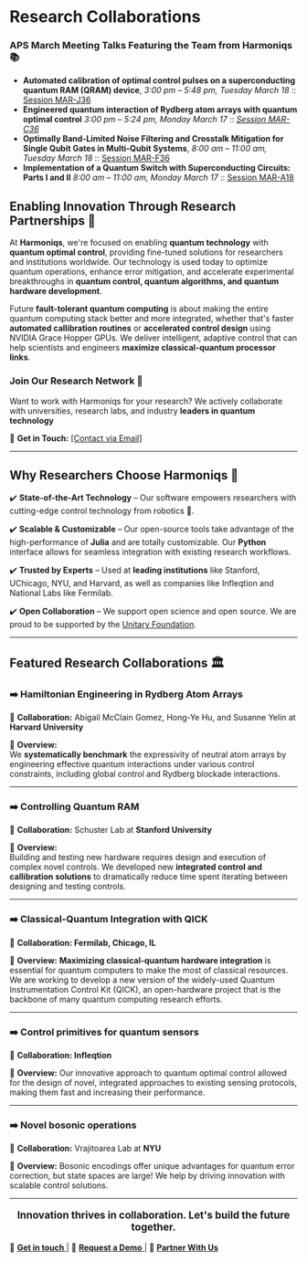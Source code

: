 # Research Collaborations

### APS March Meeting Talks Featuring the Team from Harmoniqs 📚

- **Automated calibration of optimal control pulses on a superconducting quantum RAM (QRAM) device**, *3:00 pm – 5:48 pm, Tuesday March 18* :: [Session MAR-J36](https://summit.aps.org/events/MAR-J36/3)
- **Engineered quantum interaction of Rydberg atom arrays with quantum optimal control** *3:00 pm – 5:24 pm, Monday March 17* :: [*Session MAR-C36*](https://summit.aps.org/events/MAR-C36/4)
- **Optimally Band-Limited Noise Filtering and Crosstalk Mitigation for Single Qubit Gates in Multi-Qubit Systems**, *8:00 am – 11:00 am,
Tuesday March 18* ::  [Session MAR-F36](https://summit.aps.org/events/MAR-F36/10)
- **Implementation of a Quantum Switch with Superconducting Circuits: Parts I and II** *8:00 am – 11:00 am, Monday March 17* :: [Session MAR-A18](https://summit.aps.org/events/MAR-A18/9)


## Enabling Innovation Through Research Partnerships 🚀

At **Harmoniqs**, we're focused on enabling **quantum technology** with **quantum optimal control**, providing fine-tuned solutions for researchers and institutions worldwide. Our technology is used today to optimize quantum operations, enhance error mitigation, and accelerate experimental breakthroughs in **quantum control, quantum algorithms, and quantum hardware development**. 

Future **fault-tolerant quantum computing** is about making the entire quantum computing stack better and more integrated, whether that's faster **automated callibration routines** or **accelerated control design** using NVIDIA Grace Hopper GPUs. We deliver intelligent, adaptive control that can help scientists and engineers **maximize classical-quantum processor links**.

### Join Our Research Network 🤝

Want to work with Harmoniqs for your research? We actively collaborate with universities, research labs, and industry **leaders in quantum technology**

📩 **Get in Touch:** [\[Contact via Email\]](/about.html#interested)  
<!--🌐 **Learn More:** [\[Collaboration Page / Application Link\]](/about.html#interested) -->
---

## Why Researchers Choose Harmoniqs 🎯

✔️ **State-of-the-Art Technology** – Our software empowers researchers with cutting-edge control technology from robotics 🤖.

✔️ **Scalable & Customizable** – Our open-source tools take advantage of the high-performance of **Julia** and are totally customizable. Our **Python** interface allows for seamless integration with existing research workflows.  

✔️ **Trusted by Experts** – Used at **leading institutions** like Stanford, UChicago, NYU, and Harvard, as well as companies like Infleqtion and National Labs like Fermilab.

✔️ **Open Collaboration** – We support open science and open source. We are proud to be supported by the [Unitary Foundation](https://unitary.foundation/).

---

## Featured Research Collaborations 🏛️

### ➡️  **Hamiltonian Engineering in Rydberg Atom Arrays**
📍 **Collaboration:** Abigail McClain Gomez, Hong-Ye Hu, and Susanne Yelin at **Harvard University**

📜 **Overview:**  
We **systematically benchmark** the expressivity of neutral atom arrays by engineering effective quantum interactions under various control constraints, including global control and Rydberg blockade interactions.

---

### ➡️  **Controlling Quantum RAM**
📍 **Collaboration:** Schuster Lab at **Stanford University**

📜 **Overview:**  
Building and testing new hardware requires design and execution of complex novel controls. We developed new **integrated control and callibration solutions** to dramatically reduce time spent iterating between designing and testing controls.

---

### ➡️  **Classical-Quantum Integration with QICK**
📍 **Collaboration: Fermilab, Chicago, IL**

📜 **Overview:**
**Maximizing classical-quantum hardware integration** is essential for quantum computers to make the most of classical resources. We are working to develop a new version of the widely-used Quantum Instrumentation Control Kit (QICK), an open-hardware project that is the backbone of many quantum computing research efforts.

---


### ➡️ **Control primitives for quantum sensors**
📍 **Collaboration: Infleqtion**

📜 **Overview:**
Our innovative approach to quantum optimal control allowed for the design of novel, integrated approaches to existing sensing protocols, making them fast and increasing their performance.

---

### ➡️ **Novel bosonic operations**
📍 **Collaboration:** Vrajitoarea Lab at **NYU** 

📜 **Overview:**
Bosonic encodings offer unique advantages for quantum error correction, but state spaces are large! We help by driving innovation with scalable control solutions.

---

<p style="text-align: center; font-size: 1.25em; padding-top: 30pxs">
    <strong>Innovation thrives in collaboration. Let's build the future together.</strong>
</p>  <!-- center -->
<div class="bottom-links">
    <span>
        📩
        <a href="/about.html">
             <strong>Get in touch</strong>
        </a>
    </span> | 
    <span>
        🚀
        <a href="/about.html">
            <strong>Request a Demo</strong>
        </a>    
    </span> | 
    <span>
        🤝
        <a href="/about.html">
            <strong>Partner With Us</strong>
        </a>
    </span>  
</div>

